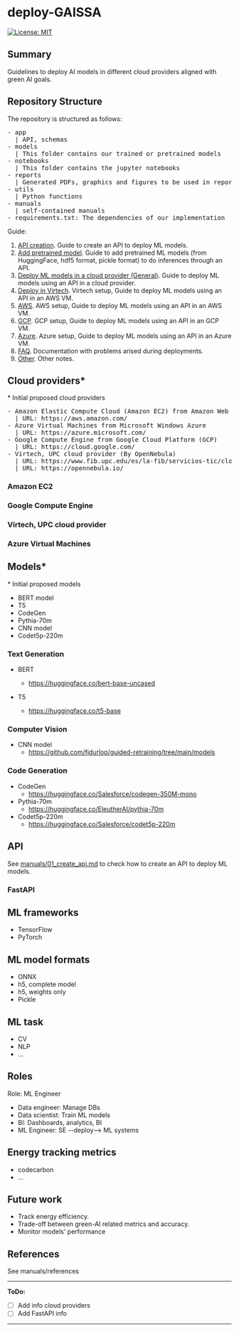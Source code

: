 # deploy-GAISSA
[![License: MIT](https://img.shields.io/badge/License-MIT-yellow.svg)](https://opensource.org/licenses/MIT)

## Summary
Guidelines to deploy AI models in different cloud providers aligned with green AI goals.

## Repository Structure

The repository is structured as follows:

<pre/>
- app
  | API, schemas
- models
  | This folder contains our trained or pretrained models
- notebooks
  | This folder contains the jupyter notebooks
- reports
  | Generated PDFs, graphics and figures to be used in reporting
- utils
  | Python functions
- manuals
  | self-contained manuals
- requirements.txt: The dependencies of our implementation
</pre>

Guide:
1. [API creation](manuals/01_create_api.md). Guide to create an API to deploy ML models.
2. [Add pretrained model](manuals/02_add_models.md). Guide to add pretrained ML models (from HuggingFace, hdf5 format, pickle format) to do inferences through an API.
3. [Deploy ML models in a cloud provider (General)](manuals/03_deploy_general.md). Guide to deploy ML models using an API in a cloud provider.
4. [Deploy in Virtech](manuals/04_deploy_fib.md). Virtech setup, Guide to deploy ML models using an API in an AWS VM.
5. [AWS](manuals/05_deploy_aws.md). AWS setup, Guide to deploy ML models using an API in an AWS VM.
6. [GCP](manuals/06_deploy_gcp.md). GCP setup, Guide to deploy ML models using an API in an GCP VM.
7. [Azure](manuals/07_deploy_azure.md). Azure setup, Guide to deploy ML models using an API in an Azure VM.
8. [FAQ](manuals/FAQ.md). Documentation with problems arised during deployments.
9. [Other](manuals/other.md). Other notes.


## Cloud providers*

\* Initial proposed cloud providers

<pre/>
- Amazon Elastic Compute Cloud (Amazon EC2) from Amazon Web Services (AWS)
  | URL: https://aws.amazon.com/
- Azure Virtual Machines from Microsoft Windows Azure
  | URL: https://azure.microsoft.com/
- Google Compute Engine from Google Cloud Platform (GCP)
  | URL: https://cloud.google.com/
- Virtech, UPC cloud provider (By OpenNebula)
  | URL: https://www.fib.upc.edu/es/la-fib/servicios-tic/cloud-docente-fib
  | URL: https://opennebula.io/
</pre>

### Amazon EC2
### Google Compute Engine
### Virtech, UPC cloud provider
### Azure Virtual Machines


## Models*
\* Initial proposed models

- BERT model
- T5
- CodeGen
- Pythia-70m
- CNN model
- Codet5p-220m
### Text Generation
- BERT
  - https://huggingface.co/bert-base-uncased

- T5
  - https://huggingface.co/t5-base
### Computer Vision
- CNN model
  - https://github.com/fjdurlop/guided-retraining/tree/main/models

### Code Generation
- CodeGen
  - https://huggingface.co/Salesforce/codegen-350M-mono
- Pythia-70m
  - https://huggingface.co/EleutherAI/pythia-70m
- Codet5p-220m
  - https://huggingface.co/Salesforce/codet5p-220m

## API
See [manuals/01_create_api.md](manuals/01_create_api.md) to check how to create an API to deploy ML models.

### FastAPI

## ML frameworks
- TensorFlow
- PyTorch

## ML model formats
- ONNX
- h5, complete model
- h5, weights only
- Pickle

## ML task
- CV
- NLP
- ...

## Roles
Role: ML Engineer

- Data engineer: Manage DBs
- Data scientist: Train ML models
- BI: Dashboards, analytics, BI
- ML Engineer: SE --deploy--> ML systems

## Energy tracking metrics
- codecarbon
- ...

## Future work
- Track energy efficiency.
- Trade-off between green-AI related metrics and accuracy.
- Monitor models' performance

## References
See manuals/references

-------------------

**ToDo:**

- [ ] Add info cloud providers
- [ ] Add FastAPI info

-------------------
